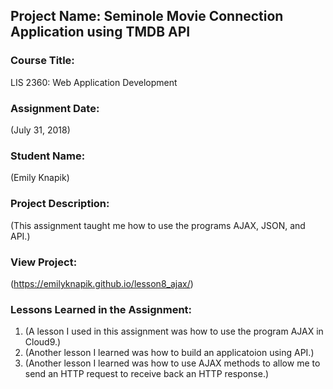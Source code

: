 ## Project Name:  Seminole Movie Connection Application using TMDB API

### Course Title:
LIS 2360:  Web Application Development

### Assignment Date:  
(July 31, 2018)

### Student Name:  
(Emily Knapik)

### Project Description:
(This assignment taught me how to use the programs AJAX, JSON, and API.)

### View Project:
(https://emilyknapik.github.io/lesson8_ajax/)

### Lessons Learned in the Assignment:
1. (A lesson I used in this assignment was how to use the program AJAX in Cloud9.)
2. (Another lesson I learned was how to build an applicatoion using API.)
3. (Another lesson I learned was how to use AJAX methods to allow me to send an HTTP request to receive back an HTTP response.)
